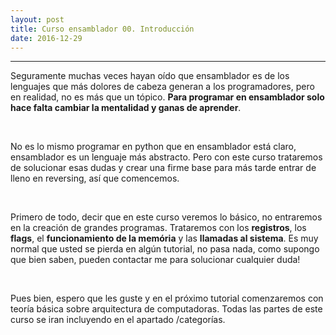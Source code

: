 ```yaml
---
layout: post
title: Curso ensamblador 00. Introducción   
date: 2016-12-29
---
```

--------------------
Seguramente muchas veces hayan oído que ensamblador es de los lenguajes que más dolores de cabeza generan a los programadores, pero en realidad, no es más que un tópico. **Para programar en ensamblador solo hace falta cambiar la mentalidad y ganas de aprender**. 

<br>

No es lo mismo programar en python que en ensamblador está claro, ensamblador es un lenguaje más abstracto. Pero con este curso trataremos de solucionar esas dudas y crear una firme base para más tarde entrar de lleno en reversing, así que comencemos. 

<br>

Primero de todo, decir que en este curso veremos lo básico, no entraremos en la creación de grandes programas. Trataremos con los **registros**, los **flags**, el **funcionamiento de la memória** y las **llamadas al sistema**. Es muy normal que usted se pierda en algún tutorial, no pasa nada, como supongo que bien saben, pueden contactar me para solucionar cualquier duda! 

<br>

Pues bien, espero que les guste y en el próximo tutorial comenzaremos con teoría básica sobre arquitectura de computadoras. Todas las partes de este curso se iran incluyendo en el apartado /categorías. 



